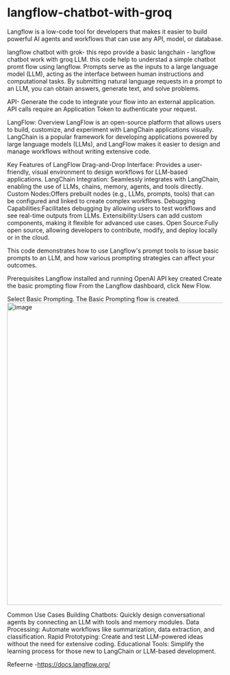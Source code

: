 # langflow-chatbot-with-groq
Langflow is a low-code tool for developers that makes it easier to build powerful AI agents and workflows that can use any API, model, or database.

langflow chatbot with grok- this repo provide a basic langchain - langflow chatbot work with groq LLM. this code help to understad a simple chatbot promt flow using langflow. Prompts serve as the inputs to a large language model (LLM), acting as the interface between human instructions and computational tasks. By submitting natural language requests in a prompt to an LLM, you can obtain answers, generate text, and solve problems.

API- Generate the code to integrate your flow into an external application. API calls require an Application Token to authenticate your request.

LangFlow: Overview
LangFlow is an open-source platform that allows users to build, customize, and experiment with LangChain applications visually. LangChain is a popular framework for developing applications powered by large language models (LLMs), and LangFlow makes it easier to design and manage workflows without writing extensive code.

Key Features of LangFlow
Drag-and-Drop Interface: Provides a user-friendly, visual environment to design workflows for LLM-based applications.
LangChain Integration: Seamlessly integrates with LangChain, enabling the use of LLMs, chains, memory, agents, and tools directly.
Custom Nodes:Offers prebuilt nodes (e.g., LLMs, prompts, tools) that can be configured and linked to create complex workflows.
Debugging Capabilities:Facilitates debugging by allowing users to test workflows and see real-time outputs from LLMs.
Extensibility:Users can add custom components, making it flexible for advanced use cases.
Open Source:Fully open source, allowing developers to contribute, modify, and deploy locally or in the cloud.


This code demonstrates how to use Langflow's prompt tools to issue basic prompts to an LLM, and how various prompting strategies can affect your outcomes.

Prerequisites
Langflow installed and running
OpenAI API key created
Create the basic prompting flow
From the Langflow dashboard, click New Flow.

Select Basic Prompting.
The Basic Prompting flow is created.
<img width="707" alt="image" src="https://github.com/user-attachments/assets/b020a84d-d21d-4eee-8148-3bf792ea3a8a" />

Common Use Cases
Building Chatbots:
Quickly design conversational agents by connecting an LLM with tools and memory modules.
Data Processing:
Automate workflows like summarization, data extraction, and classification.
Rapid Prototyping:
Create and test LLM-powered ideas without the need for extensive coding.
Educational Tools:
Simplify the learning process for those new to LangChain or LLM-based development.

Refeerne -https://docs.langflow.org/
